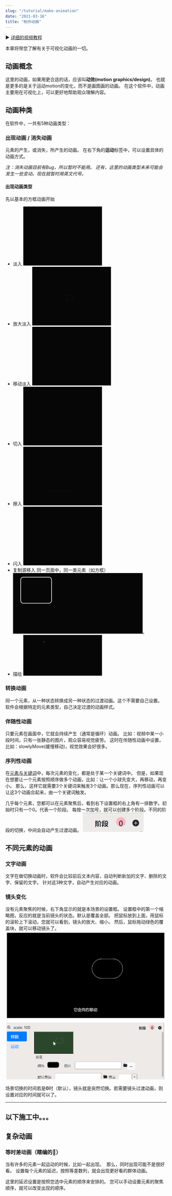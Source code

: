 ```yaml
---
slug: "/tutorial/make-animation"
date: "2021-03-16"
title: "制作动画"
---
```


▶️ [详细的视频教程](https://www.bilibili.com/video/BV1aa411F7Y2?p=6)

本章将带您了解有关于可视化动画的一切。

## 动画概念
这里的动画，如果用更合适的话，应该叫**动效(motion graphics/design)**。
也就是更多的是关于运动motion的变化，而不是画图画的动画。
在这个软件中，动画主要用在可视化上，可以更好地帮助观众理解内容。

## 动画种类
在软件中，一共有5种动画类型：

### 出现动画 / 消失动画
元素的产生，或消失，所产生的动画。
在右下角的**运动**标签中，可以设置具体的动画方式。

*注：消失动画目前有Bug，所以暂时不能用。*
*还有，这里的动画类型未来可能会发生一些变动。现在就暂时用英文代号。*
#### 出现动画类型
先以基本的方框动画开始
- 淡入 ![](../images/fadeUp.gif)
- 放大淡入 ![](../images/scaleFadeUp.gif)
- 移动淡入 ![](../images/appearMoveFade.gif)
- 切入 ![](../images/peekIn.gif)
- 擦入 ![](../images/wideIn.gif)
- 闪入 ![](../images/flashAppear.gif)
- 复制源移入 同一页面中，同一类元素（如方框）![](../images/moveFromCopy.gif)。
- 描绘 ![](../images/svgAppear.gif)


### 转换动画
同一个元素，从一种状态转换成另一种状态的过渡动画。这个不需要自己设置。
软件会根据特定的元素类型，自己决定过渡的动画样式。

### 伴随性动画
只要元素在画面中，它就会持续产生（通常是循环）动画。
比如：视频中某一小段时间，只有一张静态的图片，观众容易视觉疲劳。
这时在伴随性动画中设置，比如：slowlyMove(缓慢移动)，视觉效果会好很多。

### 序列性动画
在[元素与关键词](/tutorial/elements-keyword)中，每次元素的变化，都是处于某一个关键词中。
但是，如果现在想要让一个元素按照顺序做多个动画，比如：让一个小球先变大，再移动，再变小。
那么，这样它就需要3个关键词来触发3个动画。那么现在，序列性动画可以让这3个动画合起来，由一个关键词触发。

几乎每个元素，您都可以在元素聚焦后，看到右下设置框的右上角有一排数字。初始时只有一个0。代表一个阶段。
每按一次加号，就可以创建多个阶段。不同的阶段的切换，中间会自动产生过渡动画。
![](../images/stages.jpg)

## 不同元素的动画

### 文字动画
文字在做切换动画时，软件会比较前后文本内容，自动判断新加的文字、删除的文字、保留的文字。
针对这3种文字，自动产生对应的动画。

### 镜头变化
没有元素聚焦的时候，右下角显示的就是本场景的设置框。
设置框中的第一个缩略图，反应的就是当前镜头的状态。默认是覆盖全部。
把鼠标放到上面，用鼠标的滚轮上下滚动，您就可以看到，镜头的放大、缩小。
然后，鼠标拖动绿色的覆盖块，就可以移动镜头了。
![](../images/sceneScroll.gif)

场景切换的时间若是**0**时（默认），镜头就是突然切换。若需要镜头过渡动画，则设置对应的时间就可以了。

---
以下施工中。。。
---

## 复杂动画

### 等时差动画（瞎编的🤣）
当有许多的元素一起运动的时候，比如一起出现。
![]()
那么，同时出现可能不是很好看。
设置每个元素的延迟，按照等差数列，就会出现更好看的群体动画。
![]()

这里的延迟设置是按照您选中元素的顺序来安排的。
您可以手动设置元素的聚焦顺序，就可以改变出现的顺序。
![]()
